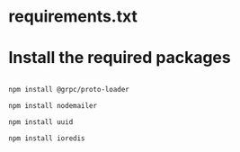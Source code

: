# requirements.txt

# Install the required packages

```bash

npm install @grpc/proto-loader

npm install nodemailer

npm install uuid

npm install ioredis

```